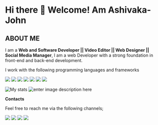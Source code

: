 # Hi there 👋 Welcome! Am Ashivaka-John

## ABOUT ME

I am a **Web and Software Developer || Video Editor || Web Designer || Social Media Manager**, I am a web Developer with a strong foundation in front-end and back-end development.

I work with the following programming languages and frameworks

<img src="https://img.shields.io/badge/-Javascript-yellow?logo=Javascript&logoColor=fff"> <img src="https://img.shields.io/badge/-HTML-e34f26?logo=Html5&logoColor=fff"> <img src="https://img.shields.io/badge/CSS%203-1572B6?logo=CSS3#&logoColor=fff"> <img src="https://img.shields.io/badge/-BOOSTRAP%205-whitesmoke?logo=Bootstrap#&logoColor=fff"> <img src="https://img.shields.io/badge/-PYTHON-white?logo=Python#&logoColor=fff"> <img src="https://img.shields.io/badge/-react-white?logo=react#&logoColor=fff"> <img src="https://img.shields.io/badge/-mongodb-white?logo=mongodb#&logoColor=fff" >

![My stats](https://github-readme-stats.vercel.app/api?username=jason2000-cpu&&show_icons=true&title_color=ffffff&icon_color=bb2acf&text_color=daf7dc&bg_color=151515) ![enter image description here](https://camo.githubusercontent.com/80a8e5c29e762e1b3d7522f13a806c1f05bb0231ab3113e9cc53c7866c123fc5/68747470733a2f2f6769746875622d726561646d652d73746174732e76657263656c2e6170702f6170692f746f702d6c616e67732f3f757365726e616d653d626f6e66616365323231266c61796f75743d636f6d70616374266c616e67735f636f756e743d37267468656d653d6e6f7264)

**Contacts**

Feel free to reach me via the following channels;

<a href="https://www.linkedin.com/in/jackson-muturi-b749081a0/"><img src="https://img.shields.io/badge/LinkedIn-blue?logo=LinkedIn#&logoColor=fff"></a> <a href="https://twitter.com/JACKSON27068507"><img src="https://img.shields.io/badge/Twitter-white?logo=Twitter#&logoColor=fff"></a> <a href="wa.me/+254797955092"><img src="https://img.shields.io/badge/-whatsapp-green?logo=Whatsapp&logoColor=white"></a> <a href="mailto:jacksonmuturi2000@gmail.com?subject:subject:text"><img src="https://img.shields.io/badge/-Gmail-white?logo=Gmail&logoColor=red"></a>
